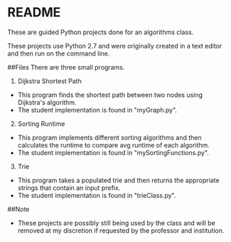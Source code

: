 # README
These are guided Python projects done for an algorithms class.

These projects use Python 2.7 and were originally created in a text editor and then run on the command line.

##Files
There are three small programs.

1. Dijkstra Shortest Path
  + This program finds the shortest path between two nodes using Dijkstra's algorithm.
  + The student implementation is found in "myGraph.py".
2. Sorting Runtime
  + This program implements different sorting algorithms and then calculates the runtime to compare avg runtime of each algorithm.
  + The student implementation is found in "mySortingFunctions.py".
3. Trie
  + This program takes a populated trie and then returns the appropriate strings that contain an input prefix.
  + The student implementation is found in "trieClass.py".

##Note
+ These projects are possibly still being used by the class and will be removed at my discretion if requested by the professor and institution.
